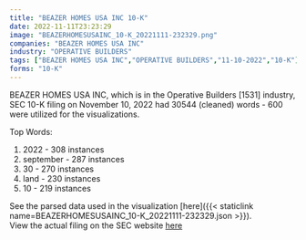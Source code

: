 ```yaml
---
title: "BEAZER HOMES USA INC 10-K"
date: 2022-11-11T23:23:29
image: "BEAZERHOMESUSAINC_10-K_20221111-232329.png"
companies: "BEAZER HOMES USA INC"
industry: "OPERATIVE BUILDERS"
tags: ["BEAZER HOMES USA INC","OPERATIVE BUILDERS","11-10-2022","10-K"]
forms: "10-K"
---
```

BEAZER HOMES USA INC, which is in the Operative Builders [1531] industry, SEC 10-K filing on November 10, 2022 had 30544 (cleaned) words - 600 were utilized for the visualizations.

Top Words:
1. 2022 - 308 instances
2. september - 287 instances
3. 30 - 270 instances
4. land - 230 instances
5. 10 - 219 instances


See the parsed data used in the visualization [here]({{< staticlink name=BEAZERHOMESUSAINC_10-K_20221111-232329.json >}}).  
View the actual filing on the SEC website [here](https://www.sec.gov/Archives/edgar/data/915840/0000915840-22-000035.txt)
